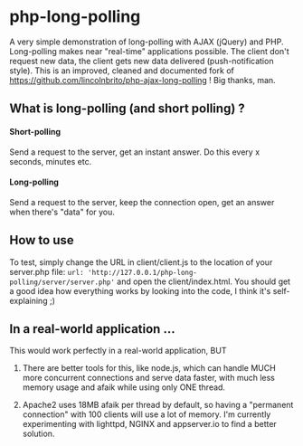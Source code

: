 # php-long-polling

A very simple demonstration of long-polling with AJAX (jQuery) and PHP. Long-polling makes near "real-time"
applications possible. The client don't request new data, the client gets new data delivered (push-notification style).
This is an improved, cleaned and documented fork of https://github.com/lincolnbrito/php-ajax-long-polling !
Big thanks, man.

## What is long-polling (and short polling) ?

#### Short-polling

Send a request to the server, get an instant answer. Do this every x seconds, minutes etc.

#### Long-polling

Send a request to the server, keep the connection open, get an answer when there's "data" for you.

## How to use

To test, simply change the URL in client/client.js to the location of your server.php file:
`url: 'http://127.0.0.1/php-long-polling/server/server.php'` and open the client/index.html.
You should get a good idea how everything works by looking into the code, I think it's self-explaining ;)

## In a real-world application ...

This would work perfectly in a real-world application, BUT

1. There are better tools for this, like node.js, which can handle MUCH more concurrent connections and serve
data faster, with much less memory usage and afaik while using only ONE thread.

2. Apache2 uses 18MB afaik per thread by default, so having a "permanent connection" with 100 clients will use a lot
of memory. I'm currently experimenting with lighttpd, NGINX and appserver.io to find a better solution.
